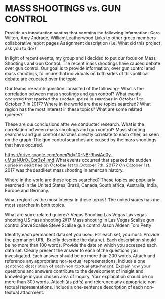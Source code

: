 # MASS SHOOTINGS vs. GUN CONTROL 

Provide an introduction section that contains the following information:
Cara Wilton, Amy Andrade, William Leatherwood
Links to other group members collaborative report pages
Assignment description (i.e. What did this project ask you to do?)

In light of recent events, my group and I decided to put our focus on Mass Shootings and Gun Control. The recent mass shootings have caused debate over gun control. Our goal is to provide information, over gun control amd mass shootings, to insure that individuals on both sides of this political debate are educated over the topic. 

Our teams research question consisted of the following-
What is the correlation between mass shootings and gun control? 
What events occurred that sparked the sudden uprise in searches in October 1 to October 7 in 2017?
Where in the world are these topics searched? 
What region has the most interest in these topics?
What are some related quieres? 

These are our conclusions after we conducted research. 
What is the correlation between mass shootings and gun control? 
Mass shooting searches and gun control searches directly correlate to each other, as seen on the graph. The gun control searches are caused by the mass shootings that have occured. 

https://drive.google.com/open?id=10-NB-9hwiAe0y-uMuaNUrOJCpr3z4_md
What events occurred that sparked the sudden uprise in searches on October 1st to October 7th, 2017?
On October 1st, 2017 was the deadliest mass shooting in american history. 

Where in the world are these topics searched? 
These topics are popularly searched in the United States, Brazil, Canada, South africa, Australia, India, Europe and Germany. 

What region has the most interest in these topics? 
The united states has the most searches in both topics.

What are some related quieres? 
Vegas Shooting
Las Vegas
Las vegas shooting
US mass shooting 2017
Mass shooting in Las Vegas 
Scalise gun control
Steve Scalise
Steve Scalise gun control
Jason Aldean 
Tom Petty

Identify each permanent data set you used. For each set, you must:
Provide the permanent URL.
Briefly describe the data set. Each description should be no more than 100 words.
Provide the date on which you accessed each data set.
Clearly present the answer to each of the questions you investigated. Each answer should be no more than 200 words. Attach and reference any appropriate non-textual representations. Include a one sentence description of each non-textual attachment.
Explain how your questions and answers contribute to the development of insight and knowledge in your chosen area of inquiry. Your explanation should be no more than 300 words. Attach (as pdfs) and reference any appropriate non-textual representations. Include a one-sentence description of each non-textual attachment.
